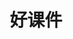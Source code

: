 ﻿---
id: 1431
title: "好课件"
weight: 1431
version: "1.0.0"
updateTime: "2023-03-22T08:59:23"
debName: "http://113.24.212.22:8090/upload/file/haokj_1.0.0_loongarch64.deb"
debSize: "8.7KB"
command: "/opt/apps/haokj/files/bin/run.sh"
---
